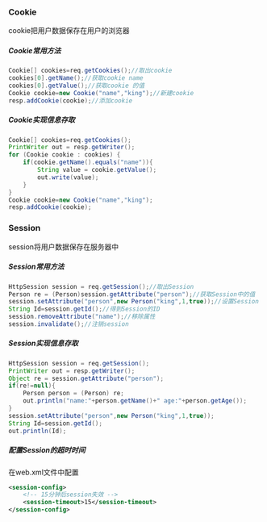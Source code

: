 ### Cookie

cookie把用户数据保存在用户的浏览器

##### Cookie常用方法

```java
Cookie[] cookies=req.getCookies();//取出cookie
cookies[0].getName();//获取cookie name
cookies[0].getValue();//获取cookie 的值
Cookie cookie=new Cookie("name","king");//新建cookie
resp.addCookie(cookie);//添加cookie
```

##### Cookie实现信息存取

```java
Cookie[] cookies=req.getCookies();
PrintWriter out = resp.getWriter();
for (Cookie cookie : cookies) {
	if(cookie.getName().equals("name")){
		String value = cookie.getValue();
		out.write(value);
	}
}
Cookie cookie=new Cookie("name","king");
resp.addCookie(cookie);
```

### Session

session将用户数据保存在服务器中

##### Session常用方法

```java
HttpSession session = req.getSession();//取出Session
Person re = (Person)session.getAttribute("person");//获取Session中的值
session.setAttribute("person",new Person("king",1,true));//设置Session
String Id=session.getId();//得到Session的ID
session.removeAttribute("name");//移除属性
session.invalidate();//注销session
```

##### Session实现信息存取

```java
HttpSession session = req.getSession();
PrintWriter out = resp.getWriter();
Object re = session.getAttribute("person");
if(re!=null){
	Person person = (Person) re;
	out.println("name:"+person.getName()+" age:"+person.getAge());
}
session.setAttribute("person",new Person("king",1,true));
String Id=session.getId();
out.println(Id);
```

##### 配置Session的超时时间

在web.xml文件中配置

```xml
<session-config>
	<!-- 15分钟后session失效 -->
	<session-timeout>15</session-timeout>
</session-config>
```

